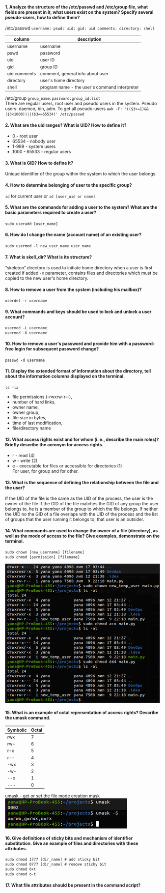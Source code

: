 #### 1. Analyze the structure of the /etc/passwd and /etc/group file, what fields are present in it, what users exist on the system? Specify several pseudo-users, how to define them?
/etc/passwd `username: pswd: uid: gid: uid comments: directory: shell`

| column       | description                                   |
|--------------|-----------------------------------------------|
| username     | username                                      |
| pswd         | password                                      |
| uid          | user ID                                       |
| gid          | group ID                                      |
| uid comments | comment, general info about user              |
| directory    | user's home directory                         |
| shell        | program name - the user's command interpreter |

/etc/group `group_name:password:group_id:list`
<br>There are regular users, root user and pseudo users in the system. Pseudo users: daemon, bin, adm. 
To get all pseudo-users 
`awk -F: '(($3>=1)&&($3<1000))||($3==65534)' /etc/passwd`
#### 2. What are the uid ranges? What is UID? How to define it?
  * 0 - root user
  * 65534 - nobody user
  * 1-999 - system users
  * 1000 - 65533 - regular users
#### 3. What is GID? How to define it?
Unique identifier of the group within the system to which the user belongs.
#### 4. How to determine belonging of user to the specific group?
`id` for current user or `id [user_uid or name]`
#### 5. What are the commands for adding a user to the system? What are the basic parameters required to create a user?
`sudo useradd [user_name]` 
#### 6. How do I change the name (account name) of an existing user?
`sudo usermod -l new_user_name user_name`
#### 7. What is skell_dir? What is its structure?
“skeleton” directory is used to initiate home directory when a user is first created if added `-m` parameter, contains files and directories which must be copied to the new user's home directory.
#### 8. How to remove a user from the system (including his mailbox)?
`userdel -r username`
#### 9. What commands and keys should be used to lock and unlock a user account?
```angular2html
usermod -L username
usermod -U username
```
#### 10. How to remove a user's password and provide him with a password-free login for subsequent password change?
`passwd -d username`
#### 11. Display the extended format of information about the directory, tell about the information columns displayed on the terminal.
`ls -la`
 - file permissions (-rwxrw-r--),
 - number of hard links,
 - owner name,
 - owner group,
 - file size in bytes,
 - time of last modification,
 - file/directory name
#### 12. What access rights exist and for whom (i. e., describe the main roles)? Briefly describe the acronym for access rights.
 - r - read (4)
 - w - write (2)
 - e - executable for files or accessible for directories (1)
<br>For user, for group and for other.
#### 13. What is the sequence of defining the relationship between the file and the user?
If the UID of the file is the same as the UID of the process, the user is the owner of the file
If the GID of the file matches the GID of any group the user belongs to, he is a member of the group to
which the file belongs.
If neither the UID no the GID of a file overlaps with the UID of the process and the list of groups that the
user running it belongs to, that user is an outsider.
#### 14. What commands are used to change the owner of a file (directory), as well as the mode of access to the file? Give examples, demonstrate on the terminal.
```
sudo chown [new_username] [filename]
sudo chmod [permission] [filename]
```
![task2_14](images/task2_14.png)
#### 15. What is an example of octal representation of access rights? Describe the umask command.
| Symbolic | Octal |
|----------|-------|
| rwx      | 7     |
| rw-      | 6     |
| r-x      | 5     |
| r--      | 4     |
| -wx      | 3     |
| -w-      | 2     |
| --x      | 1     |
| ---      | 0     |
umask - get or set the file mode creation mask
![task2_15](images/task2_15.png)
#### 16. Give definitions of sticky bits and mechanism of identifier substitution. Give an example of files and directories with these attributes.
```angular2html
sudo chmod 1777 [dir_name] # add sticky bit
sudo chmod 0777 [dir_name] # remove sticky bit
sudo chmod 0+t
sudo chmod o-t
```
#### 17. What file attributes should be present in the command script?
